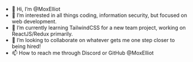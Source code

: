 - 👋 Hi, I’m @MoxElliot
- 👀 I’m interested in all things coding, information security, but focused on web development.
- 🌱 I’m currently learning TailwindCSS for a new team project, working on ReactJS/Redux primarily. 
- 💞️ I’m looking to collaborate on whatever gets me one step closer to being hired!
- 📫 How to reach me through Discord or GitHub @MoxElliot

<!---
MoxElliot/MoxElliot is a ✨ special ✨ repository because its `README.md` (this file) appears on your GitHub profile.
You can click the Preview link to take a look at your changes.
--->
